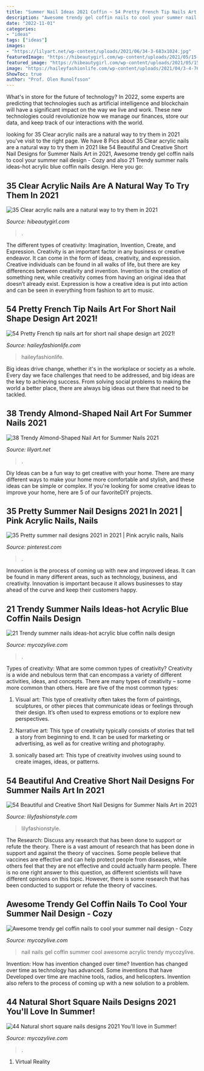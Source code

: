 ```yaml
---
title: "Summer Nail Ideas 2021 Coffin ~ 54 Pretty French Tip Nails Art For Short Nail Shape Design Art 2021!"
description: "Awesome trendy gel coffin nails to cool your summer nail design"
date: "2022-11-01"
categories:
- "ideas"
tags: ["ideas"]
images:
- "https://lilyart.net/wp-content/uploads/2021/06/34-3-683x1024.jpg"
featuredImage: "https://hibeautygirl.com/wp-content/uploads/2021/05/15-3.jpg"
featured_image: "https://hibeautygirl.com/wp-content/uploads/2021/05/15-3.jpg"
image: "https://haileyfashionlife.com/wp-content/uploads/2021/04/3-4-769x1154.jpg"
ShowToc: true
author: "Prof. Olen Runolfsson"
---
```



What's in store for the future of technology?
In 2022, some experts are predicting that technologies such as artificial intelligence and blockchain will have a significant impact on the way we live and work. These new technologies could revolutionize how we manage our finances, store our data, and keep track of our interactions with the world.

	

		
looking for 35 Clear acrylic nails are a natural way to try them in 2021 you've visit to the right page. We have 8 Pics about 35 Clear acrylic nails are a natural way to try them in 2021 like 54 Beautiful and Creative Short Nail Designs for Summer Nails Art in 2021, Awesome trendy gel coffin nails to cool your summer nail design - Cozy and also 21 Trendy summer nails ideas-hot acrylic blue coffin nails design. Here you go:
		
    
## 35 Clear Acrylic Nails Are A Natural Way To Try Them In 2021

<img loading=lazy src="https://hibeautygirl.com/wp-content/uploads/2021/05/15-3.jpg" onerror="this.onerror=null;this.src='https://tse2.mm.bing.net/th?id=OIP.UjkaUYG_yyKyspdzmkOTSwHaLH&amp;pid=15.1';" alt="35 Clear acrylic nails are a natural way to try them in 2021">

_Source: hibeautygirl.com_

>. 

	

The different types of creativity: Imagination, Invention, Create, and Expression.
Creativity is an important factor in any business or creative endeavor. It can come in the form of ideas, creativity, and expression. Creative individuals can be found in all walks of life, but there are key differences between creativity and invention. Invention is the creation of something new, while creativity comes from having an original idea that doesn’t already exist. Expression is how a creative idea is put into action and can be seen in everything from fashion to art to music.

    
## 54 Pretty French Tip Nails Art For Short Nail Shape Design Art 2021!

<img loading=lazy src="https://haileyfashionlife.com/wp-content/uploads/2021/04/3-4-769x1154.jpg" onerror="this.onerror=null;this.src='https://tse3.mm.bing.net/th?id=OIP.NuEnDINMC7fF5EKxrNJ5iAHaLH&amp;pid=15.1';" alt="54 Pretty French tip nails art for short nail shape design art 2021!">

_Source: haileyfashionlife.com_

>haileyfashionlife. 

	

Big ideas drive change, whether it's in the workplace or society as a whole. Every day we face challenges that need to be addressed, and big ideas are the key to achieving success. From solving social problems to making the world a better place, there are always big ideas out there that need to be tackled.

    
## 38 Trendy Almond-Shaped Nail Art For Summer Nails 2021

<img loading=lazy src="https://lilyart.net/wp-content/uploads/2021/06/34-3-683x1024.jpg" onerror="this.onerror=null;this.src='https://tse4.mm.bing.net/th?id=OIP.vHKKqYsU6nXW52CXtGTwDwHaLG&amp;pid=15.1';" alt="38 Trendy Almond-Shaped Nail Art for Summer Nails 2021">

_Source: lilyart.net_

>. 

	

Diy Ideas can be a fun way to get creative with your home. There are many different ways to make your home more comfortable and stylish, and these ideas can be simple or complex. If you're looking for some creative ideas to improve your home, here are 5 of our favoriteDIY projects.

    
## 35 Pretty Summer Nail Designs 2021 In 2021 | Pink Acrylic Nails, Nails

<img loading=lazy src="https://i.pinimg.com/736x/21/b7/69/21b76908fcff8cc0df4e86adb3d18bbc.jpg" onerror="this.onerror=null;this.src='https://tse2.mm.bing.net/th?id=OIP.oLmgVb9tbHrmoFGxG79DVQHaLH&amp;pid=15.1';" alt="35 Pretty summer nail designs 2021 in 2021 | Pink acrylic nails, Nails">

_Source: pinterest.com_

>. 

	

Innovation is the process of coming up with new and improved ideas. It can be found in many different areas, such as technology, business, and creativity. Innovation is important because it allows businesses to stay ahead of the curve and keep their customers happy.

    
## 21 Trendy Summer Nails Ideas-hot Acrylic Blue Coffin Nails Design

<img loading=lazy src="https://mycozylive.com/wp-content/uploads/2020/07/14-1.png" onerror="this.onerror=null;this.src='https://tse1.mm.bing.net/th?id=OIP.zqLgrkc9ZZwor9eS5SO95QHaKA&amp;pid=15.1';" alt="21 Trendy summer nails ideas-hot acrylic blue coffin nails design">

_Source: mycozylive.com_

>. 

	

Types of creativity: What are some common types of creativity?
Creativity is a wide and nebulous term that can encompass a variety of different activities, ideas, and concepts. There are many types of creativity – some more common than others. Here are five of the most common types:
1. Visual art: This type of creativity often takes the form of paintings, sculptures, or other pieces that communicate ideas or feelings through their design. It’s often used to express emotions or to explore new perspectives.

2. Narrative art: This type of creativity typically consists of stories that tell a story from beginning to end. It can be used for marketing or advertising, as well as for creative writing and photography.

3. sonically based art: This type of creativity involves using sound to create images, ideas, or patterns.

    
## 54 Beautiful And Creative Short Nail Designs For Summer Nails Art In 2021

<img loading=lazy src="https://lilyfashionstyle.com/wp-content/uploads/2021/06/33-3.jpg" onerror="this.onerror=null;this.src='https://tse1.mm.bing.net/th?id=OIP.HZ6VzidxQ_xnSnXUS5pQowHaLH&amp;pid=15.1';" alt="54 Beautiful and Creative Short Nail Designs for Summer Nails Art in 2021">

_Source: lilyfashionstyle.com_

>lilyfashionstyle. 

	

The Research: Discuss any research that has been done to support or refute the theory.
There is a vast amount of research that has been done in support and against the theory of vaccines. Some people believe that vaccines are effective and can help protect people from diseases, while others feel that they are not effective and could actually harm people. There is no one right answer to this question, as different scientists will have different opinions on this topic. However, there is some research that has been conducted to support or refute the theory of vaccines.

    
## Awesome Trendy Gel Coffin Nails To Cool Your Summer Nail Design - Cozy

<img loading=lazy src="https://mycozylive.com/wp-content/uploads/2020/08/gel-coffin-nail-7.jpg" onerror="this.onerror=null;this.src='https://tse3.mm.bing.net/th?id=OIP.NtGnIv348y3ZiTm8YNI7lAHaKY&amp;pid=15.1';" alt="Awesome trendy gel coffin nails to cool your summer nail design - Cozy">

_Source: mycozylive.com_

>nail nails gel coffin summer cool awesome acrylic trendy mycozylive. 

	

Invention: How has invention changed over time?
Invention has changed over time as technology has advanced. Some inventions that have Developed over time are machine tools, radios, and helicopters. Invention also refers to the process of coming up with a new solution to a problem.

    
## 44 Natural Short Square Nails Designs 2021 You&#039;ll Love In Summer!

<img loading=lazy src="https://mycozylive.com/wp-content/uploads/2021/04/11-14-768x1152.jpg" onerror="this.onerror=null;this.src='https://tse4.mm.bing.net/th?id=OIP.fhLqOh9BUjRYxLmbGevOwAHaLH&amp;pid=15.1';" alt="44 Natural short square nails designs 2021 You&#039;ll love in Summer!">

_Source: mycozylive.com_

>. 

	

1. Virtual Reality 

